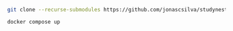 ```bash
git clone --recurse-submodules https://github.com/jonascsilva/studynest
```

```bash
docker compose up
```
